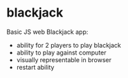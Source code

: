 # blackjack

Basic JS web Blackjack app:

- ability for 2 players to play blackjack
- ability to play against computer
- visually representable in browser
- restart ability
